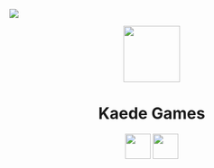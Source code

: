 ![](https://play-lh.googleusercontent.com/qsWRxbwTAWlyy2mUE4UDcnRvrSolSTHOTqVq_Jk8c6bn42EzFjrFO5zSTMLJe7TdXLOj=w4494-h2528)

<p align="center">
  <a href="https://kaedeee.xsrv.jp"><img src="https://user-images.githubusercontent.com/55743370/167286984-5e9d4075-6470-40af-b35b-cd23f7a9251a.png" width="100px;" /></a>
</p>
  
<h1 align="center">Kaede Games</h1>

<p align="center">
  <a href="https://bit.ly/kaedapple"><img src="https://user-images.githubusercontent.com/55743370/167287228-998174e7-6b66-4725-b9eb-0ba3e894769b.png" height="45px;" /></a>
  <a href="https://bit.ly/kaedroid"><img src="https://user-images.githubusercontent.com/55743370/167287231-46761cba-3f9c-4a49-9a6b-dd61ee086d7e.png" height="45px;" /></a>
</p>

<!-- ![](https://play-lh.googleusercontent.com/IpWyp8IXKj2sC3LWqynnFQF5UR-GIV51zFA-ELF1gMcaek1b9DFIjctkp-Zr9_xQjmiW=w1440-h620)
<h2 align="center">University App</h2>
<p align="center">
  🏆 Top Edu App #94
</p> -->
